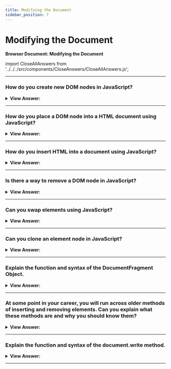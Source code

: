 ```yaml
---
title: Modifying the Document
sidebar_position: 7
---
```


# Modifying the Document

**Browser Document: Modifying the Document**

<head>
  <title>Modifying the Document - JavaScript Interview Questions & Answers</title>
  <meta charSet="utf-8" />
</head>

import CloseAllAnswers from '../../../src/components/CloseAnswers/CloseAllAnswers.js';

<CloseAllAnswers />

---

### How do you create new DOM nodes in JavaScript?

<details>
  <summary><strong>View Answer:</strong></summary>
  <div>
  <div><strong>Interview Response:</strong> To create DOM nodes, there are two methods including the createElement and createTextNode methods. The document.createElement(tag) creates a new element node. The document.createTextNode(‘text’) creates a new text node with the give ‘text’. Most of the time we need to create element nodes, such as a div.
    </div><br />
  <div><strong className="codeExample">Code Example:</strong><br /><br />

  <div></div>

```js
// 1. Create <div> element
let div = document.createElement('div');

// 2. Set its class to "alert"
div.className = 'alert';

// 3. Fill it with the content
div.innerHTML = "<strong>Hi there!</strong> You've read an important message.";
```

  </div>
  </div>
</details>

---

### How do you place a DOM node into a HTML document using JavaScript?

<details>
  <summary><strong>View Answer:</strong></summary>
  <div>
  <div><strong>Interview Response:</strong> There is a special append method used to insert a new DOM node into an HTML document. Additional methods such as the prepend, before, after, and replaceWith that can be used to place the new DOM node into a specific place in the document.
    </div><br />
  <div><strong className="codeExample">Code Example:</strong><br /><br />

  <div></div>

```html
<ol id="ol">
  <li>0</li>
  <li>1</li>
  <li>2</li>
</ol>

<script>
  ol.before('before'); // insert string "before" before <ol>
  ol.after('after'); // insert string "after" after <ol>

  let liFirst = document.createElement('li');
  liFirst.innerHTML = 'prepend';
  ol.prepend(liFirst); // insert liFirst at the beginning of <ol>

  let liLast = document.createElement('li');
  liLast.innerHTML = 'append';
  ol.append(liLast); // insert liLast at the end of <ol>
</script>

<!-- FINAL OUTPUT -->

<!-- before -->
<ol id="ol">
  <li>prepend</li>
  <li>0</li>
  <li>1</li>
  <li>2</li>
  <li>append</li>
</ol>
<!-- after -->
```

  </div>
  </div>
</details>

---

### How do you insert HTML into a document using JavaScript?

<details>
  <summary><strong>View Answer:</strong></summary>
  <div>
  <div><strong>Interview Response:</strong> If you want to insert HTML into a document we use the insertAdjacentHTML(where, html). It has two parameters that we use to specify where and the second parameter of what or the HTML (it must be a string type, just add quotes) to be inserted. <br /><br />
  <strong>Additional Information:</strong> We can also use insertAdjacentText and insertAdjacentElement in a similar fashion.<br /><br />
  <ol>    
    <li>The insertAdjacentText(where, text) has the same syntax, but a string of text is inserted “as text” instead of HTML.</li>
    <li>The insertAdjacentElement(where, element) has the same syntax, but inserts an element.</li>
    <li>They exist mainly to make the syntax “uniform”. In practice, only insertAdjacentHTML is used most of the time. Because for elements and text, we have methods append/prepend/before/after – they are shorter to write and can insert nodes/text pieces.</li>
  </ol>
  </div><br />
  <div><strong className="codeExample">Code Example:</strong><br /><br />

  <div></div>

```html
<div id="div"></div>
<script>
  div.insertAdjacentHTML('beforebegin', '<p>Hello</p>');
  div.insertAdjacentHTML('afterend', '<p>Bye</p>');
</script>

<!-- OUTPUT RESULT -->
<p>Hello</p>
<div id="div"></div>
<p>Bye</p>
```

  </div>
  </div>
</details>

---

### Is there a way to remove a DOM node in JavaScript?

<details>
  <summary><strong>View Answer:</strong></summary>
  <div>
  <div><strong>Interview Response:</strong> Yes, to remove a node, there’s a method node.remove(). Please note: if we want to move an element to another place – there is no need to remove it from the old one.
    </div><br />
  <div><strong className="codeExample">Code Example:</strong><br /><br />

  <div></div>

```html
<style>
  .alert {
    padding: 15px;
    border: 1px solid #d6e9c6;
    border-radius: 4px;
    color: #3c763d;
    background-color: #dff0d8;
  }
</style>

<script>
  let div = document.createElement('div');
  div.className = 'alert';
  div.innerHTML =
    "<strong>Hi there!</strong> You've read an important message.";

  document.body.append(div);
  setTimeout(() => div.remove(), 1000);
</script>
```

  </div>
  </div>
</details>

---

### Can you swap elements using JavaScript?

<details>
  <summary><strong>View Answer:</strong></summary>
  <div>
  <div><strong>Interview Response:</strong> Yes, there is a simple approach to doing this in JavaScript. For example, if we want to swap adjacent elements, we can use the after method by specifying what we want to go after a specific element node.
    </div><br />
  <div><strong className="codeExample">Code Example:</strong><br /><br />

  <div></div>

```html
<div id="first">First</div>
<div id="second">Second</div>
<script>
  // no need to call remove
  second.after(first); // take #second and after it insert #first
</script>

<!-- Output: -->
<!-- Second -->
<!-- First -->
```

  </div>
  </div>
</details>

---

### Can you clone an element node in JavaScript?

<details>
  <summary><strong>View Answer:</strong></summary>
  <div>
  <div><strong>Interview Response:</strong> Yes, you can clone an element node using the cloneNode method in JavaScript. The cloneNode() method creates a copy of a node, and returns the clone.
    </div><br />
  <div><strong className="codeExample">Code Example:</strong><br /><br />

  <div></div>

```html
<style>
  .alert {
    padding: 15px;
    border: 1px solid #d6e9c6;
    border-radius: 4px;
    color: #3c763d;
    background-color: #dff0d8;
  }
</style>

<div class="alert" id="div">
  <strong>Hi there!</strong> You've read an important message.
</div>

<script>
  let div2 = div.cloneNode(true); // clone the message
  div2.querySelector('strong').innerHTML = 'Bye there!'; // change the clone

  div.after(div2); // show the clone after the existing div
</script>
```

:::note
Once, you have cloned the node you use the appendChild() or insertBefore() method to insert the cloned node to the document. If, you want a deep clone you simply set the deep parameter value to true if you want to clone all descendants (children), otherwise false.
:::

  </div>
  </div>
</details>

---

### Explain the function and syntax of the DocumentFragment Object.

<details>
  <summary><strong>View Answer:</strong></summary>
  <div>
  <div><strong>Interview Response:</strong> DocumentFragment is a special DOM node that serves as a wrapper to pass around lists of nodes. We can append other nodes to it, but when we insert it somewhere, then its content is inserted instead.
    </div><br />
  <div><strong className="codeExample">Code Example:</strong><br /><br />

  <div></div>

```html
<ul id="ul"></ul>

<script>
  function getListContent() {
    let fragment = new DocumentFragment();

    for (let i = 1; i <= 3; i++) {
      let li = document.createElement('li');
      li.append(i);
      fragment.append(li);
    }

    return fragment;
  }

  ul.append(getListContent()); // (*)
</script>

<!-- Output:
<ul>
  <li>1</li>
  <li>2</li>
  <li>3</li>
</ul> -->
```

:::note
DocumentFragment is rarely used explicitly. Why append to a special kind
of node, if we can return an array of nodes instead?
:::

  </div>
  </div>
</details>

---

### At some point in your career, you will run across older methods of inserting and removing elements. Can you explain what these methods are and why you should know them?

<details>
  <summary><strong>View Answer:</strong></summary>
  <div>
  <div><strong>Interview Response:</strong> There are several methods that including appendChild, insertBefore, replaceChild, and removeChild. We should know them because we may run across them in older applications.</div><br />
  <div><strong>Technical Response:</strong> There are several methods that were used prior to the more modern methods for inserting and removing nodes. They include appendChild, insertBefore, replaceChild, and removeChild. Although, they aren’t used in modern code we should be aware of their function, use, and syntax, because we may run across them in older applications.
  </div><br />
  <div><strong className="codeExample">Code Example:</strong><br /><br />

  <div></div>

```html
<ol id="list">
  <li>0</li>
  <li>1</li>
  <li>2</li>
</ol>

<script>
  let newLi = document.createElement('li');
  newLi.innerHTML = 'Hello, world!';

  list.appendChild(newLi);
</script>

<!-- 

Output:

1. 0

2. 1

3. 2

4. Hello, world! 

-->
```

:::note
These methods come from ancient times. Nowadays, there is no reason to use them, as modern methods, such as append, prepend, before, after, remove, replaceWith, are more flexible. This information helps to understand old scripts, but not needed for new development.
:::

  </div>
  </div>
</details>

---

### Explain the function and syntax of the document.write method.

<details>
  <summary><strong>View Answer:</strong></summary>
  <div>
  <div><strong>Interview Response:</strong> The document.write() method writes a string of text to a document stream opened by document.open().
    </div><br />
  <div><strong className="codeExample">Code Example:</strong><br /><br />

<strong>Syntax: </strong> document.write(markup);<br /><br />

  <div></div>

```html
<p>After one second the contents of this page will be replaced...</p>
<script>
  // document.write after 1 second
  // that's after the page loaded, so it erases the existing content
  setTimeout(() => document.write('<b>...By this.</b>'), 1000);
</script>
```

:::note
Because document.write() writes to the document stream, calling document.write() on a closed (loaded) document automatically calls document.open(), which will clear (overwrite) the document. The method comes from times when there was no DOM, no standards… Old times. It still lives because there are scripts using it. In modern scripts we can rarely see it, because If we call it afterwards, the existing document content is erased. There are some use cases for this, but the are few and far between.
:::

  </div>
  </div>
</details>

---
